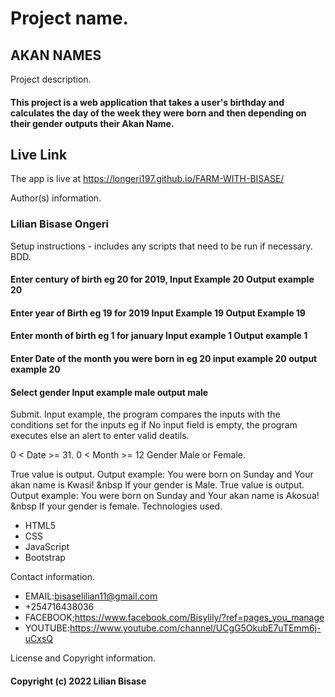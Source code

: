 # Project name.
## AKAN NAMES

Project description.
#### This project is a web application that takes a user's birthday and calculates the day of the week they were born and then depending on their gender outputs their Akan Name.
## Live Link

The app is live at  https://longeri197.github.io/FARM-WITH-BISASE/

Author(s) information.
### Lilian Bisase Ongeri
Setup instructions - includes any scripts that need to be run if necessary.
BDD.
#### Enter century of birth eg 20 for 2019, Input Example 20 Output example 20

#### Enter year of Birth eg 19 for 2019 Input Example 19 Output Example 19

#### Enter month of birth eg 1 for january Input example 1 Output example 1

#### Enter Date of the month you were born in eg 20 input example 20 output example 20

#### Select gender Input example male output male

Submit. Input example, the program compares the inputs with the conditions set for the inputs eg if No input field is empty, the program executes else an alert to enter valid deatils.

0 < Date >= 31.
0 < Month >= 12
Gender Male or Female.

True value is output. Output example: You were born on Sunday and Your akan name is Kwasi! &nbsp If your gender is Male.
True value is output. Output example: You were born on Sunday and Your akan name is Akosua! &nbsp If your gender is female.
Technologies used.
* HTML5
* CSS
* JavaScript
* Bootstrap

Contact information.

* EMAIL:bisaselilian11@gmail.com
* +254716438036
* FACEBOOK;https://www.facebook.com/Bisylily/?ref=pages_you_manage
* YOUTUBE:https://www.youtube.com/channel/UCgG5OkubE7uTEmm6j-uCxsQ

License and Copyright information.
#### Copyright (c) 2022 Lilian Bisase
